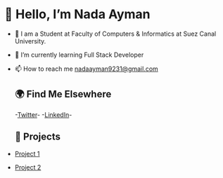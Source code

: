 # 👋 Hello, I’m Nada Ayman
- 🔭 I am a Student at Faculty of Computers & Informatics at Suez Canal University.
- 🌱 I’m currently learning Full Stack Developer
- 📫 How to reach me nadaayman9231@gmail.com
  
  ## 🌍 Find Me Elsewhere
  
  -[Twitter](https://twitter.com/nadaayman9231)-
  -[LinkedIn](https://www.linkedin.com/in/nada-ayman-6296b5254/)-
  
  ## 🚀 Projects 

- [Project 1](https://github.com/nadaelsaidy/git_commands)
- [Project 2](https://github.com/nadaelsaidy/HTML_CheatSheet)
